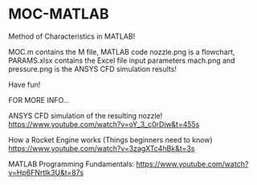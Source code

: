 # MOC-MATLAB

Method of Characteristics in MATLAB!

MOC.m contains the M file, MATLAB code nozzle.png is a flowchart, PARAMS.xlsx contains the Excel file input parameters mach.png and pressure.png is the ANSYS CFD simulation results!

Have fun!

FOR MORE INFO...

ANSYS CFD simulation of the resulting nozzle! https://www.youtube.com/watch?v=oY_3_c0rDiw&t=455s

How a Rocket Engine works (Things beginners need to know) https://www.youtube.com/watch?v=3zagXTc4hBk&t=3s

MATLAB Programming Fundamentals: https://www.youtube.com/watch?v=Hp6FNrtlk3U&t=87s
